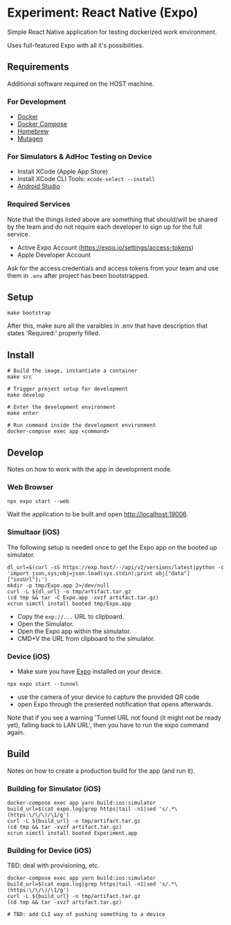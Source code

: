 # Experiment: React Native (Expo)

Simple React Native application for testing dockerized work environment.

Uses full-featured Expo with all it's possibilities.

## Requirements

Additional software required on the HOST machine.

### For Development

- [Docker](https://docs.docker.com/install)
- [Docker Compose](https://docs.docker.com/compose/install)
- [Homebrew](https://www.brew.sh)
- [Mutagen](https://www.mutagen.io)

### For Simulators & AdHoc Testing on Device

- Install XCode (Apple App Store)
- Install XCode CLI Tools: `xcode-select --install`
- [Android Studio](https://developer.android.com/studio)

### Required Services

Note that the things listed above are something that should/will be shared by the team and do not require each developer to sign up for the full service.

* Active Expo Account (https://expo.io/settings/access-tokens)
* Apple Developer Account

Ask for the access credentials and access tokens from your team and use them in `.env` after project has been bootstrapped.

## Setup

```shell
make bootstrap
```

After this, make sure all the varaibles in .env that have description that states 'Required:' properly filled.

## Install

```shell
# Build the image, instantiate a container
make src

# Trigger project setup for development
make develop

# Enter the development environment
make enter

# Run command inside the development environment
docker-compose exec app <command>
```

## Develop

Notes on how to work with the app in development mode.

### Web Browser

```shell
npx expo start --web
```

Wait the application to be built and open [http://localhost:19006](http://localhost:19006).

### Simultaor (iOS)

The following setup is needed once to get the Expo app on the booted up simulator.

```shell
dl_url=$(curl -sS https://exp.host/--/api/v2/versions/latest|python -c 'import json,sys;obj=json.load(sys.stdin);print obj["data"]["iosUrl"];')
mkdir -p tmp/Expo.app 2>/dev/null
curl -L ${dl_url} -o tmp/artifact.tar.gz
(cd tmp && tar -C Expo.app -xvzf artifact.tar.gz)
xcrun simctl install booted tmp/Expo.app
```

* Copy the `exp://...` URL to clipboard. 
* Open the Simulator.
* Open the Expo app within the simulator.
* CMD+V the URL from clipboard to the simulator.

### Device (iOS)

* Make sure you have [Expo](https://apps.apple.com/us/app/expo-client/id982107779) installed on your device.

```shell
npx expo start --tunnel
```

* use the camera of your device to capture the provided QR code 
* open Expo through the presented notification that opens afterwards.

Note that if you see a warning 'Tunnel URL not found (it might not be ready yet), falling back to LAN URL', then you have to run the expo command again.

## Build

Notes on how to create a production build for the app (and run it).

### Building for Simulator (iOS)

```shell
docker-compose exec app yarn build:ios:simulator
build_url=$(cat expo.log|grep https|tail -n1|sed 's/.*\(https:\/\/\)/\1/g')
curl -L ${build_url} -o tmp/artifact.tar.gz
(cd tmp && tar -xvzf artifact.tar.gz)
xcrun simctl install booted Experiment.app
```

### Building for Device (iOS)

TBD: deal with provisioning, etc.

```shell
docker-compose exec app yarn build:ios:simulator
build_url=$(cat expo.log|grep https|tail -n1|sed 's/.*\(https:\/\/\)/\1/g')
curl -L ${build_url} -o tmp/artifact.tar.gz
(cd tmp && tar -xvzf artifact.tar.gz)

# TBD: add CLI way of pushing something to a device
```
